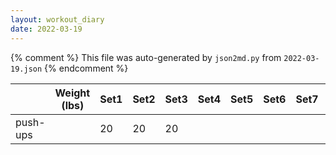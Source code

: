 ```yaml
---
layout: workout_diary
date: 2022-03-19
---
```


{% comment %}
    This file was auto-generated by `json2md.py` from `2022-03-19.json`
{% endcomment %}

|  | Weight (lbs) | Set1 | Set2 | Set3 | Set4 | Set5 | Set6 | Set7 | Set8 | Set9 | Set10 | Set11 | Set12 |
|--|--------------|------|------|------|------|------|------|------|------|------|-------|-------|-------|
| push-ups |  | 20 | 20 | 20 |  |  |  |  |  |  |  |  |  |
